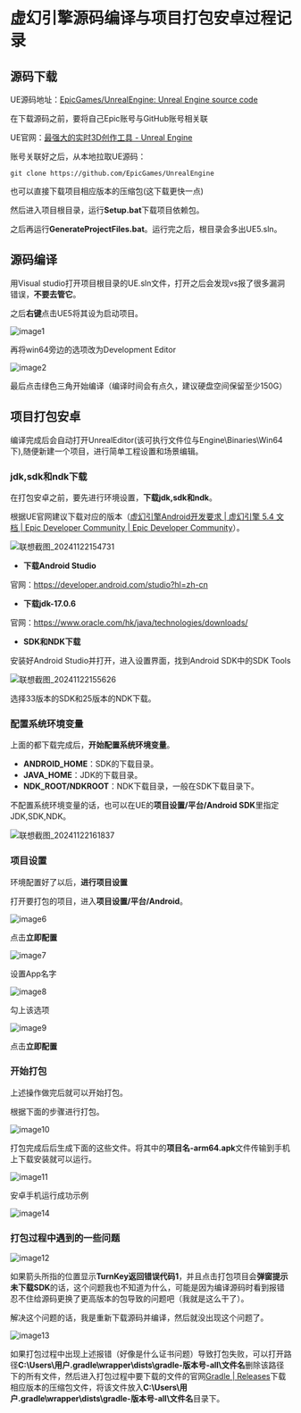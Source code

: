 # 虚幻引擎源码编译与项目打包安卓过程记录

## 源码下载

UE源码地址：[EpicGames/UnrealEngine: Unreal Engine source code](https://github.com/EpicGames/UnrealEngine)

在下载源码之前，要将自己Epic账号与GitHub账号相关联

UE官网：[最强大的实时3D创作工具 - Unreal Engine](https://www.unrealengine.com/zh-CN)

账号关联好之后，从本地拉取UE源码：

```git
git clone https://github.com/EpicGames/UnrealEngine
```

也可以直接下载项目相应版本的压缩包(这下载更快一点)

然后进入项目根目录，运行**Setup.bat**下载项目依赖包。

之后再运行**GenerateProjectFiles.bat**。运行完之后，根目录会多出UE5.sln。

## 源码编译

用Visual studio打开项目根目录的UE.sln文件，打开之后会发现vs报了很多漏洞错误，**不要去管它**。

之后**右键**点击UE5将其设为启动项目。

![image1](.\images\image1.png)

再将win64旁边的选项改为Development Editor

![image2](.\images\image2.png)

最后点击绿色三角开始编译（编译时间会有点久，建议硬盘空间保留至少150G）

## 项目打包安卓

编译完成后会自动打开UnrealEditor(该可执行文件位与Engine\Binaries\Win64下),随便新建一个项目，进行简单工程设置和场景编辑。

### jdk,sdk和ndk下载

在打包安卓之前，要先进行环境设置，**下载jdk,sdk和ndk**。

根据UE官网建议下载对应的版本（[虚幻引擎Android开发要求 | 虚幻引擎 5.4 文档 | Epic Developer Community | Epic Developer Community](https://dev.epicgames.com/documentation/zh-cn/unreal-engine/android-development-requirements-for-unreal-engine?application_version=5.4)）。

![联想截图_20241122154731](.\images\image3.png)

- **下载Android Studio**

官网：https://developer.android.com/studio?hl=zh-cn

- **下载jdk-17.0.6**

 官网：https://www.oracle.com/hk/java/technologies/downloads/

- **SDK和NDK下载**

安装好Android Studio并打开，进入设置界面，找到Android SDK中的SDK Tools

![联想截图_20241122155626](.\images\image4.png)

选择33版本的SDK和25版本的NDK下载。

### 配置系统环境变量

上面的都下载完成后，**开始配置系统环境变量**。

- **ANDROID_HOME**：SDK的下载目录。
- **JAVA_HOME**：JDK的下载目录。
- **NDK_ROOT/NDKROOT**：NDK下载目录，一般在SDK下载目录下。

不配置系统环境变量的话，也可以在UE的**项目设置/平台/Android SDK**里指定JDK,SDK,NDK。

![联想截图_20241122161837](.\images\image5.png)

### 项目设置

环境配置好了以后，**进行项目设置**

打开要打包的项目，进入**项目设置/平台/Android**。

![image6](.\images\image6.png)

点击**立即配置**

![image7](.\images\image7.png)

设置App名字

![image8](.\images\image8.png)

勾上该选项

![image9](.\images\image9.png)

点击**立即配置**

### 开始打包

上述操作做完后就可以开始打包。

根据下面的步骤进行打包。

![image10](.\images\image10.png)

打包完成后后生成下面的这些文件。将其中的**项目名-arm64.apk**文件传输到手机上下载安装就可以运行。

![image11](.\images\image11.png)

安卓手机运行成功示例

![image14](.\images\image14.jpg)

### 打包过程中遇到的一些问题

![image12](.\images\image12.png)

如果箭头所指的位置显示**TurnKey返回错误代码1**，并且点击打包项目会**弹窗提示未下载SDK**的话，这个问题我也不知道为什么，可能是因为编译源码时看到报错忍不住给源码更换了更高版本的包导致的问题吧（我就是这么干了）。

解决这个问题的话，我是重新下载源码并编译，然后就没出现这个问题了。

![image13](.\images\image13.png)

如果打包过程中出现上述报错（好像是什么证书问题）导致打包失败，可以打开路径**C:\Users\用户\.gradle\wrapper\dists\gradle-版本号-all\文件名**删除该路径下的所有文件，然后进入打包过程中要下载的文件的官网[Gradle | Releases](https://gradle.org/releases/)下载相应版本的压缩包文件，将该文件放入**C:\Users\用户\.gradle\wrapper\dists\gradle-版本号-all\文件名**目录下。
